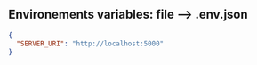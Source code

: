 ## Environements variables: file --> .env.json
```json
{
  "SERVER_URI": "http://localhost:5000"
}
```
